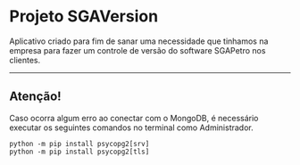 # Projeto SGAVersion
Aplicativo criado para fim de sanar uma necessidade que tinhamos na empresa para fazer um controle de versão do software SGAPetro nos clientes.

--- 
## Atenção!
Caso ocorra algum erro ao conectar com o MongoDB, é necessário executar os seguintes comandos no terminal como Administrador.

    python -m pip install psycopg2[srv]
    python -m pip install psycopg2[tls]
